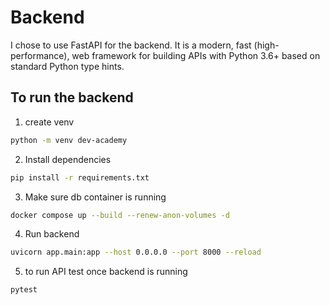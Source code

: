 # Backend

I chose to use FastAPI for the backend. It is a modern, fast (high-performance), web framework for building APIs with Python 3.6+ based on standard Python type hints.

## To run the backend

1. create venv
```bash
python -m venv dev-academy
```

2. Install dependencies
```bash
pip install -r requirements.txt
```

3. Make sure db container is running
```bash
docker compose up --build --renew-anon-volumes -d
```

4. Run backend
```bash
uvicorn app.main:app --host 0.0.0.0 --port 8000 --reload
```

5. to run API test once backend is running
```bash
pytest
```
